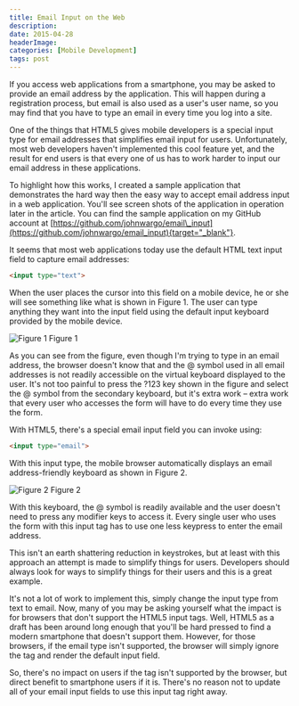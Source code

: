 ```yaml
---
title: Email Input on the Web
description: 
date: 2015-04-28
headerImage: 
categories: [Mobile Development]
tags: post
---
```


If you access web applications from a smartphone, you may be asked to provide an email address by the application. This will happen during a registration process, but email is also used as a user's user name, so you may find that you have to type an email in every time you log into a site.

One of the things that HTML5 gives mobile developers is a special input type for email addresses that simplifies email input for users. Unfortunately, most web developers haven't implemented this cool feature yet, and the result for end users is that every one of us has to work harder to input our email address in these applications.

To highlight how this works, I created a sample application that demonstrates the hard way then the easy way to accept email address input in a web application. You'll see screen shots of the application in operation later in the article. You can find the sample application on my GitHub account at [https://github.com/johnwargo/email\_input](https://github.com/johnwargo/email_input){target="_blank"}.

It seems that most web applications today use the default HTML text input field to capture email addresses:

```html
<input type="text">
```

When the user places the cursor into this field on a mobile device, he or she will see something like what is shown in Figure 1. The user can type anything they want into the input field using the default input keyboard provided by the mobile device.

![Figure 1](/images/2015/email_input_1_640.png)
Figure 1

As you can see from the figure, even though I'm trying to type in an email address, the browser doesn't know that and the @ symbol used in all email addresses is not readily accessible on the virtual keyboard displayed to the user. It's not too painful to press the ?123 key shown in the figure and select the @ symbol from the secondary keyboard, but it's extra work – extra work that every user who accesses the form will have to do every time they use the form.

With HTML5, there's a special email input field you can invoke using:

```html
<input type="email">
```

With this input type, the mobile browser automatically displays an email address-friendly keyboard as shown in Figure 2.

![Figure 2](/images/2015/email_input_2_640.png)
Figure 2

With this keyboard, the @ symbol is readily available and the user doesn't need to press any modifier keys to access it. Every single user who uses the form with this input tag has to use one less keypress to enter the email address.

This isn't an earth shattering reduction in keystrokes, but at least with this approach an attempt is made to simplify things for users. Developers should always look for ways to simplify things for their users and this is a great example.

It's not a lot of work to implement this, simply change the input type from text to email. Now, many of you may be asking yourself what the impact is for browsers that don't support the HTML5 input tags. Well, HTML5 as a draft has been around long enough that you'll be hard pressed to find a modern smartphone that doesn't support them. However, for those browsers, if the email type isn't supported, the browser will simply ignore the tag and render the default input field.

So, there's no impact on users if the tag isn't supported by the browser, but direct benefit to smartphone users if it is. There's no reason not to update all of your email input fields to use this input tag right away.